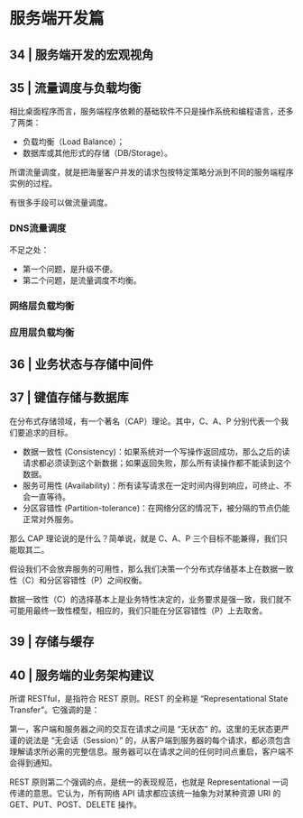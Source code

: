 # 服务端开发篇

## 34 | 服务端开发的宏观视角

## 35 | 流量调度与负载均衡

相比桌面程序而言，服务端程序依赖的基础软件不只是操作系统和编程语言，还多了两类：
- 负载均衡（Load Balance）；
- 数据库或其他形式的存储（DB/Storage）。

所谓流量调度，就是把海量客户并发的请求包按特定策略分派到不同的服务端程序实例的过程。

有很多手段可以做流量调度。

### DNS流量调度

不足之处：
- 第一个问题，是升级不便。
- 第二个问题，是流量调度不均衡。

### 网络层负载均衡

### 应用层负载均衡

## 36 | 业务状态与存储中间件

## 37 | 键值存储与数据库

在分布式存储领域，有一个著名（CAP）理论。其中，C、A、P 分别代表一个我们要追求的目标。
- 数据一致性 (Consistency)：如果系统对一个写操作返回成功，那么之后的读请求都必须读到这个新数据；如果返回失败，那么所有读操作都不能读到这个数据。
- 服务可用性 (Availability)：所有读写请求在一定时间内得到响应，可终止、不会一直等待。
- 分区容错性 (Partition-tolerance)：在网络分区的情况下，被分隔的节点仍能正常对外服务。

那么 CAP 理论说的是什么？简单说，就是 C、A、P 三个目标不能兼得，我们只能取其二。

假设我们不会放弃服务的可用性，那么我们决策一个分布式存储基本上在数据一致性（C）和分区容错性（P）之间权衡。

数据一致性（C）的选择基本上是业务特性决定的，业务要求是强一致，我们就不可能用最终一致性模型，相应的，我们只能在分区容错性（P）上去取舍。

## 39 | 存储与缓存

## 40 | 服务端的业务架构建议

所谓 RESTful，是指符合 REST 原则。REST 的全称是 “Representational State Transfer”。它强调的是：

第一，客户端和服务器之间的交互在请求之间是 “无状态” 的。这里的无状态更严谨的说法是 “无会话（Session）” 的，从客户端到服务器的每个请求，都必须包含理解请求所必需的完整信息。服务器可以在请求之间的任何时间点重启，客户端不会得到通知。

REST 原则第二个强调的点，是统一的表现规范，也就是 Representational 一词传递的意思。它认为，所有网络 API 请求都应该统一抽象为对某种资源 URI 的 GET、PUT、POST、DELETE 操作。


